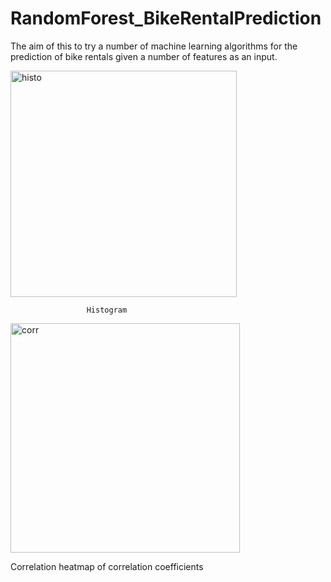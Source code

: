 # RandomForest_BikeRentalPrediction
The aim of this to try a number of machine learning algorithms for the prediction of bike rentals given a number of features as an input. 

<img width="362" alt="histo" src="https://user-images.githubusercontent.com/90579801/140867579-034832ac-84e5-41f3-ab7b-9a3c8221a2b5.PNG">

                     Histogram

<img width="367" alt="corr" src="https://user-images.githubusercontent.com/90579801/140867633-1d42fdf9-7d01-47ee-ac48-4cad0b312b77.PNG">

   Correlation heatmap of correlation coefficients
